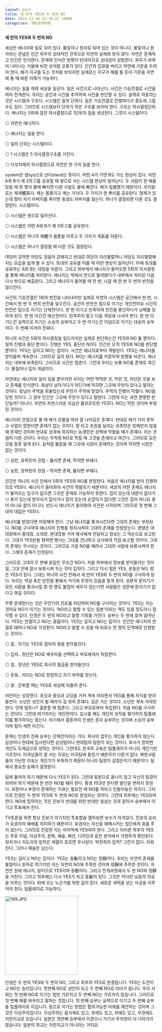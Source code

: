 ```yaml
---
layout: post
title: 세 번의 YES와 두 번의 NO
date: 2014-11-30 22:18:22 +0900
categories: 깨달음의대화
---
```

   **세 번의 YES와 두 번의 NO**

  


세상은 에너지와 일로 되어 있다. 물질이나 원자로 되어 있는 것이 아니다. 물질이나 원자라는 관념은 인간 위주의 상대적인 관측으로 자연의 실제와 맞지 않다. 자연은 존재하고 인간은 인식한다. 존재와 인식은 방향이 반대이므로 상대성이 성립한다. 좌우가 바뀌어 나타나는 거울에 비친 상처럼 오류가 있다. 인간의 입장을 버리고 자연에 기준을 두어야 한다. 해가 지구를 도는 것처럼 보이지만 실제로는 지구가 해를 돌 듯이 기준을 자연에 둘 때 바른 이해가 가능하다. 

  


에너지는 일을 하여 세상을 일군다. 일은 사건으로 나타난다. 사건은 기승전결로 시간을 따라 전개한다. 우리는 공간과 시간을 추적하여 사건을 판단할 수 있다. 실제로 작동하는 것은 시스템과 구조다. 시스템은 일의 단위다. 일은 기승전결로 진행하다가 중도에 그칠 수도 있다. 그러므로 시스템보다 단위가 작은 구조를 보아야 한다. 구조는 의사결정단위다. 에너지는 5회에 걸친 의사결정으로 1단위의 일을 생성한다. 그것이 시스템이다. 

  


◎ 자연은 에너지다.  
      
◎ 에너지는 일을 한다.  
      
◎ 일의 단위는 시스템이다.  
      
◎ 1 시스템은 5 의사결정구조를 가진다.  
      
◎ 다섯차례의 의사결정으로 자연은 한 가지 일을 한다. 

  


system은 쌍sys으로 선다stand는 뜻이다. 어떤 A가 가면 B도 가는 현상이 있다. 어떤 A와 B가 제 3의 C를 공유할 때 쌍으로 서는 시스템 현상이 일어난다. 두 사람이 한 배를 탔을 때 한 명이 물에 빠지면 다른 사람도 물에 빠진다. 배가 침몰했기 때문이다. 우리말로는 체계體系다. 체는 몸통이고 계는 가지다. 두 가지가 한 뿌리를 공유한다. 형제가 있는데 형이 자기 아버지를 죽이면 동생도 아버지를 잃는다. 하나가 결정되면 다른 것도 결정된다. 시스템이다. 

  


◎ 시스템은 쌍으로 일어선다.  
      
◎ 시스템은 어떤 A와 B가 제 3의 C를 공유한다.  
      
◎ 시스템은 하나의 체體가 몸통을 이루고 두 가지가 계系를 이룬다.  
      
◎ 시스템은 하나가 결정될 때 다른 것도 결정된다. 

  


여당이 강하면 야당도 덩달아 강해지고 반대로 여당이 지리멸렬하니 야당도 지리멸렬해지는 모습을 쉽게 볼 수 있다. 토대의 공유를 이룰 때 이런 현상이 일어난다. 이때 토대를 공유하는 A와 B는 대칭을 이룬다. 그리고 외부에서 에너지가 들어오면 5회의 의사결정을 통해 에너지를 처리한다. 에너지는 밖에서 안으로 들어왔다가 내부에서 처리된 다음 다시 밖으로 배출된다. 그리고 에너지가 들어올 때 한 번, 나갈 때 한 번 두 번의 반전을 일으킨다. 

  


사건의 기승전결은 1회의 반전을 나타내지만 실제로 자연의 시스템은 공간에서 한 번, 시간에서 한 번 두 번의 반전을 일으킨다. 공간의 반전은 힘으로 이기는 개인전이요 시간의 반전은 팀으로 이기는 단체전이다. 한 번 이기고 만족하여 전진을 중단하다가 낭패를 당하게 된다. 한 번 이긴건 예선전이다. 만족하지 말고 다음 게임에 나서야 한다. 한 번 이기는건 실력으로 이기는 소승의 승부이고 두 번 이기는건 이념으로 이기는 대승의 승부이다. 두 번째 이겨야 진짜다. 

  


하나의 사건은 5회의 의사결정을 일으키지만 실제로 판단하는건 YES와 NO 둘 뿐이다. 일의 진행과 중단 뿐이다. 진행은 YES, 중단은 NO다. 인간은 오직 YES와 NO를 판단할 뿐이다. YES는 길이고 NO는 집이다. 사건은 에너지로부터 격발된다. YES는 에너지를 받아들여 계속한다. 그러므로 길이 된다. NO는 에너지를 저장하여 방향을 바꾼다. 에너지는 내부에 비축된다. 그러므로 사건은 멈춘다. 그런데 우리는 보통 NO를 존재로 여긴다. 물질이나 입자 개념이다. 

  


자연에는 에너지와 일이 있을 뿐이지만 우리는 어떤 딱딱한 것, 막힌 것, 차단된 것을 보고 존재를 인식한다. 화살이 날아가다가 어딘가에 막히면 그곳에 무엇이 있다고 말하는 것이다. 장님이 주먹을 휘둘렀는데 무언가 주먹에 맞았다. 주먹의 진행이 막혔다. NO를 당한 것이다. 그 경우 인간은 그곳에 무언가 있다고 말한다. 그런데 이는 과연 현명한 판단일까? 아니다. 자연의 자연스러운 모습은 물흐르듯한 YES다. NO는 막힌 것이며 부정된 것이다. 

  


에너지의 관점으로 볼 때 배가 강물을 따라 잘 나아감은 존재다. 반대로 배가 가지 못하고 사업이 망한다면 존재가 없는 것이다. 말 타고 초원을 달리는 유목민은 방해받지 않을 때 존재인 것이며 반대로 성곽에 의지하는 농경민은 성벽에 막혔을 때가 존재다. 이는 관점이 다른 것이다. 우리는 무작정 NO로 막힐 때 그것을 존재라고 여긴다. 그러므로 모든 것을 잘못 알게 된다. 길처럼 뚫렸을 때 그곳에 시장이 존재하는 것이며 막히면 시장은 없는 것이다. 

  


◎ 상인, 유목민의 관점 – 뚫리면 존재, 막히면 부재다.  
      
◎ 농민, 정착민의 관점 – 막히면 존재, 뚫리면 부재다. 

  


인간은 하나의 사건 안에서 5회의 YES와 NO를 판정한다. 처음은 에너지를 받아 진행하므로 YES다. 에너지가 들어와야 사건이 촉발되기 때문이다. 세상의 어떤 존재도 에너지가 들어오는 입구가 없으면 그것은 존재로 기능하지 못한다. 집이 있는데 대문이 없다거나 총이 있는데 방아쇠가 없다거나 칼이 있는데 손잡이가 없다면 그것은 집이 아니요 총이 아니요 칼이 아니다. 반드시 에너지가 들어와야 사건은 시작되며 그러므로 첫 번째 그대의 대답은 YES다. 

  


에너지를 받았다면 저장해야 한다. 그냥 에너지를 통과시킨다면 그대의 존재는 부정된다. NO를 구사하여 에너지의 진행을 정지시켜야 그대의 존재를 인정받는다. 명령은 대대장에서 중대장, 소대장, 분대장을 거쳐 병사에게 전달되고 정보는 그 역순으로 보고된다. 그대가 YES만을 행하면 병사는 그대를 건너뛰고 상사에게 직접 보고할 것이다. 그대의 존재는 무시되는 것이다. 그러므로 가끔 NO를 때려서 그대의 서랍에 보류시켜야 한다. 그래야 존재가 인정된다. 

  


그러므로 그대의 두 번째 응답은 무조건 NO다. 처음 외부에서 정보를 받아들이는 것이 질, 그대 안에 잠시 보류시켜 두는 것이 입자다. 그리고 다시 힘은 YES, 운동은 NO, 량은 YES가 된다. 그대는 하나의 사건 안에서 세 번의 YES와 두 번의 NO를 구사하게 된다. 우리는 역설 혹은 반전을 통해서 거기에 무엇이 있음을 알게 된다. 성문의 문지기가 모든 사람을 통과시킬 뿐 한 명도 붙잡아 세우지 않는다면 사람들은 성문에 문지기가 없다고 여길 것이다. 

  


무릇 존재한다는 것은 무언가의 진로를 차단하여 NO를 구사하는 것이다. YES는 지는 것이요 NO가 이기는 것이다. ‘NO라고 말할 수 있는 일본’이라는 책도 있을 정도이니 짐작할 수 있다. 인생은 두 번의 NO라고 말할 기회를 가진다. 승부는 두 번에 걸쳐 일어난다. YES는 연결이고 NO는 끊음이다. YES는 길이고 NO는 집이다. 인간은 에너지의 연결로 태어나 NO로 각성한다. NO라고 말할 수 있을 때 비로소 한 명의 인격체로 인정받는 것이다. 

  


◎ 질.. 아기는 YES로 엄마의 젖을 받아들인다.   
      
◎ 입자.. 청년은 NO로 배우자를 선택하고 부모에게서 독립한다.  
      
◎ 힘.. 장년은 YES로 회사의 월급을 받아들인다.  
      
◎ 운동.. 리더는 NO로 창업하고 자기 부하를 얻는다.  
      
◎ 량.. 은퇴할 때는 YES로 세상에 되돌려 준다. 

  


어린이는 성장한다. 초딩과 중딩과 고딩을 거쳐 계속 자라면서 YES를 통해 지식을 받아들인다. 소년은 성인이 될 때까지 길 위의 존재다. 길은 가는 것이다. 소년은 계속 가야만 한다. 언제 멈추나? 결혼할 때 멈춘다. 그리고 부모로부터 독립한다. 처음 NO를 구사하는 것이다. 그런데 여기까지는 개인전이다. 입시를 해도 개인의 성적을 평가하지 팀플레이를 평가하지는 않는다. 아기에서 결혼까지 인생은 혼자 승부하는 것이며 소승의 승부이며 힘이 세면 이긴다. 

  


문제는 인생의 진짜 승부는 단체전이라는 거다. 회사의 업무는 개인을 평가하지 않는다. 삼성이나 현대에 입사한다면 삼성팀이나 현대팀의 팀원이 되는 것이다. 회사가 망하면 개인도 도매금으로 망하는 것이다. 그런데도 한국의 교육은 팀플레이가 아니라 개인기만 가르친다. 미국넘들이 잘 사는 이유는 미국팀에 들었기 때문이지 다른거 없다. 북한사람들이 가난한 이유는 개인기가 부족하기 때문이 아니라 팀장이 김정은이기 때문이다. 팀에서 중요한 승패가 결정된다. 

  


팀에 들어야 하기 때문에 다시 YES가 된다. 그런데 팀원으로 끝나지 않고 자신이 팀장이 되어야 하기 때문에 한 번은 NO를 해야 한다. 평생 YES만 한다면 말단을 면하지 못한다. 과장이나 부장이 존재하는 이유는 필요한 때 NO를 하라고 만들어놓은 자리다. 그러므로 인생은 두 번의 YES와 두 번의 NO로 완성되는 것이다. 그런데 최후에는 YES라야 한다. NO에 집착하는 것은 진보가 반대를 위한 반대만 일삼는 것과 같아서 승부에서 이기고 투표에서 진다. 

  


TV토론을 하면 항상 진보가 이기지만 투표함을 열어보면 보수가 이겨있다. 진보의 승리가 유권자의 패배를 의미하기 때문이다. 유권자는 자신을 패배시키는 집단에게 표를 주지 않는다. 그러므로 진정한 자는 마지막에 YES여야 한다. 그리고 이러한 최후의 YES는 주로 이념, 이상주의, 문화, 예술, 패션, 디자인과 같은 분야에서 극명하게 확인된다. 정치가나 지도자의 업적은 세월이 흐르면 무시된다. 박정희의 업적? 그런거 없다. 지워진다. 그러나 예술은 남는다. 

  


YES는 길이고 NO는 집이다. YES는 동動이고 NO는 정靜이다. 우리는 자연의 존재를 물질이나 원자로 여기지만 이는 자연의 NO에 주목한 것이며 정靜에 주목한 것이다. 자연은 원래 에너지, 일이므로 YES이며 동動이다. 그리고 전개과정에서 두 번 NO와 정靜을 거친다. 그리고 최후에는 다시 YES가 되고 동動이 된다. 그것은 커다란 낳음의 자궁을 이루는 것이다. 뒤에 오는 누군가를 위한 길이 된다. 새로운 세력을 낳는 자궁을 이루어야 한다. 팀플레이로 가능하다. 

  



<img src="assets/attach/images/198/236/542/199.JPG" alt="199.JPG" width="240" height="260" />   




인생은 두 번의 YES와 두 번의 NO, 그리고 최후의 YES로 완결됩니다. YES는 도전이고 NO는 승리입니다. 첫번째 NO로 성인이 되고 두 번째 NO로 리더가 됩니다. 우리 사회는 첫 번째 NO로 이기는 법만 가르치고 두 번째 NO는 가르치지 않습니다. 그러므로 첫 번째 패를 바꾸라고 말하는 것입니다. 첫 번째 승부는 실력으로 이기고 두 번째 승부틑 팀플레이로 이깁니다. 팀으로 이기는 방법은 합의가능한 미래를 제안하는 것이며 그것은 이상주의입니다. 이상주의는 음식에도 있고, 옷에도 있고, 차에도 있고, 우정에도 지란지교로 있습니다. 일본은 첫번째 승부에서 이겼으나 거기서 주저앉아 더 나아가지 않습니다. 일본의 외교는 지란지교가 아니라는 거지요.

